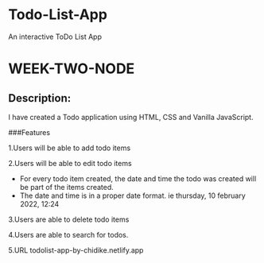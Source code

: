 # Todo-List-App
An interactive ToDo List App 
# WEEK-TWO-NODE

## Description:

I have created a Todo application using HTML, CSS and Vanilla JavaScript. 

###Features 

1.Users will be able to add todo items

2.Users will be able to edit todo items

- For every todo item created, the date and time the todo was created will be part of the items created.
- The date and time is in a proper date format. ie thursday, 10 february 2022, 12:24

3.Users are able to delete todo items

4.Users are able to search for todos.

5.URL todolist-app-by-chidike.netlify.app


